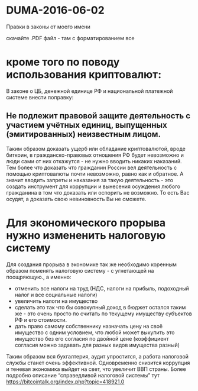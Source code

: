 # DUMA-2016-06-02
Правки в законы от моего имени

скачайте .PDF файл - там с форматированием все

# кроме того по поводу использования криптовалют:
В законе о ЦБ, денежной единице РФ и национальной платежной системе внести поправку:
## Не подлежит правовой защите деятельность с участием учётных единиц, выпущенных (эмитированных) неизвестным лицом.

Таким образом доказать ущерб или обладание криптовалютой, вроде биткоин, в гражданско-правовых отношения РФ будет невозможно и люди сами от них откажутся - не нужно вводить никаких наказаний. Тем более что доказать что гражданин России вел деятельность с помощью криптовалюты почти невозможно, равно как и обратное. А значит вводить запреты и наказания за такую деятельность - это создать инструмент для коррупции и вынесения  осуждения любого гражданина в том что доказать или оспорить не возможно. То есть Вас осудят, а доказать свою невиновность Вы не сможете.

# Для экономического прорыва нужно измененить налоговую систему
Для создания прорыва в экономике так же необходимо коренным образом поменять налоговую систему - с угнетающей на поощряющую., а именно:
+ отменить все налоги на труд (НДС, налоги на прибыль, подоходный налог и все социальные налоги)
+ увеличить налоги на имущество
+ сделать это так что бы совокупный доход в бюджет остался таким же - это очень просто по считать по текущему имуществу субъектов РФ и его стоимости.
+ дать право самому собственнику назначать цену на своё имущество с одним условием, что любой может выкупить это имущество без его согласия по двойной цене (коэффициент согласия можно задавать для разных видов имущества разный)

Таким образом вся бухгалтерия, аудит упростится, а работа налоговой службы станет очень эффективной. Одновременно снизится коррупция и теневая экономика выйдет на свет, что увеличит ВВП страны. Более подробно описание “справедливой налоговой системы” тут
https://bitcointalk.org/index.php?topic=418921.0








